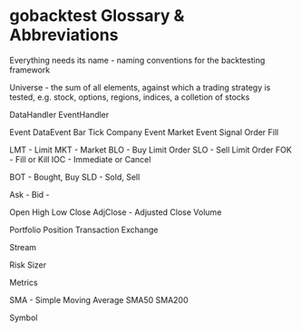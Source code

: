 # gobacktest Glossary & Abbreviations

Everything needs its name - naming conventions for the backtesting framework

Universe
    - the sum of all elements, against which a trading strategy is tested, e.g. stock, options, regions, indices, a colletion of stocks

DataHandler
EventHandler

Event
DataEvent
Bar
Tick
Company Event
Market Event
Signal
Order
Fill

LMT - Limit
MKT - Market
BLO - Buy Limit Order
SLO - Sell Limit Order
FOK - Fill or Kill
IOC - Immediate or Cancel

BOT - Bought, Buy
SLD - Sold, Sell

Ask - 
Bid -

Open
High
Low
Close
AdjClose - Adjusted Close
Volume

Portfolio
Position
Transaction
Exchange

Stream

Risk
Sizer

Metrics

SMA - Simple Moving Average
SMA50
SMA200

Symbol